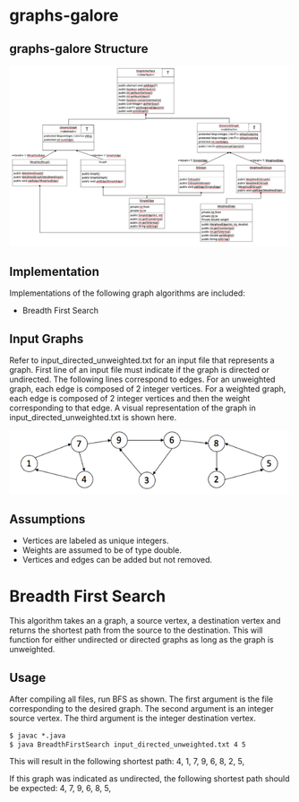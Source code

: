 
# graphs-galore

## graphs-galore Structure

![graphsUML](graphsUML.png)

## Implementation

Implementations of the following graph algorithms are included:

- Breadth First Search

## Input Graphs

Refer to input_directed_unweighted.txt for an input file that represents a graph. First line of an input file must indicate if the graph is directed or undirected. The following lines correspond to edges. For an unweighted graph, each edge is composed of 2 integer vertices. For a weighted graph, each edge is composed of 2 integer vertices and then the weight corresponding to that edge. A visual representation of the graph in input_directed_unweighted.txt is shown here.

![nput_directed_unweighted](input_directed_unweighted.png)

## Assumptions

- Vertices are labeled as unique integers.
- Weights are assumed to be of type double.
- Vertices and edges can be added but not removed.

# Breadth First Search

This algorithm takes an a graph, a source vertex, a destination vertex and returns the shortest path from the source to the destination. This will function for either undirected or directed graphs as long as the graph is unweighted.

## Usage

After compiling all files, run BFS as shown. The first argument is the file corresponding to the desired graph. The second argument is an integer source vertex. The third argument is the integer destination vertex.
```
$ javac *.java
$ java BreadthFirstSearch input_directed_unweighted.txt 4 5
```

This will result in the following shortest path:
4, 1, 7, 9, 6, 8, 2, 5,

If this graph was indicated as undirected, the following shortest path should be expected:
4, 7, 9, 6, 8, 5, 
